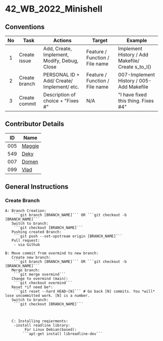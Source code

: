 # 42_WB_2022_Minishell

## Conventions
| No  | Task          | Actions                                           | Target                          | Example |
| :-: | ------------- | ------------------------------------------------- |-------------------------------- | ------------------------------------------------- |
| 1   | Create issue  |    Add, Create, Implement, Modify, Debug, Close   | Feature / Function / File name  | Implement History / Add Makefile/ Create s_to_l() |
| 2   | Create branch |    PERSONAL ID + Add/ Create/ Implement/ etc.     | Feature / Function / File name  |  007-Implement History / 005-Add Makefile         |
| 3   | Create commit | Description of choice + "Fixes #<number of issue>"|               N/A               |  "I have fixed this thing. Fixes #4"              |
	

## Contributor Details

| ID    | Name                                    |
| :-:   | --------------------------------------- |
| 005   | [Maggie](https://github.com/Madasanya)  |
| 549   | [Deky](https://github.com/dejanzivanov) |
| 007   | [Domen](https://github.com/mr-bammby)   |
| 099   | [Vlad](https://github.com/VladDrag)     |
	
	
## General Instructions

### Create Branch
	A: Branch Creation:
		```git branch [BRANCH_NAME]``` OR ```git checkout -b [BRANCH_NAME]```
	   Switch to branch:
		```git checkout [BRANCH_NAME]```
	   Pushing created Branch:
		```git push --set-upstream origin [BRANCH_NAME]```
	   Pull request:
		- via Github

	B: Move commit from overmind to new branch:
	   Create new branch:
		```git branch [BRANCH_NAME]``` OR ```git checkout -b [BRANCH_NAME]```
	   Merge branch:
		```git merge overmind```
	   Change to overmind (main):
		```git checkout overmind```
	   Reset *if need be*:
		```git reset --hard HEAD~[N]``` # Go back [N] commits. You *will* lose uncommitted work. [N] is a number.
	   Switch to branch:
		```git checkout [BRANCH_NAME]```



       C: Installing reqierments:
		-install readline library:
			 For Linux Debian(based):	
			```apt-get install libreadline-dev```

